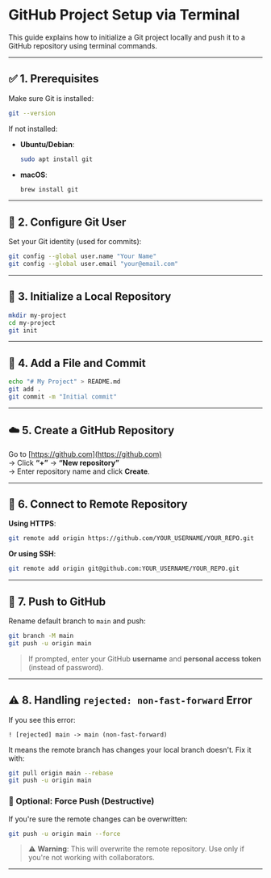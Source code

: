 
# GitHub Project Setup via Terminal

This guide explains how to initialize a Git project locally and push it to a GitHub repository using terminal commands.

---

## ✅ 1. Prerequisites

Make sure Git is installed:

```bash
git --version
```

If not installed:

- **Ubuntu/Debian**:
  ```bash
  sudo apt install git
  ```
- **macOS**:
  ```bash
  brew install git
  ```

---

## 🪪 2. Configure Git User

Set your Git identity (used for commits):

```bash
git config --global user.name "Your Name"
git config --global user.email "your@email.com"
```

---

## 📁 3. Initialize a Local Repository

```bash
mkdir my-project
cd my-project
git init
```

---

## 📄 4. Add a File and Commit

```bash
echo "# My Project" > README.md
git add .
git commit -m "Initial commit"
```

---

## ☁️ 5. Create a GitHub Repository

Go to [https://github.com](https://github.com)  
→ Click **“+”** → **“New repository”**  
→ Enter repository name and click **Create**.

---

## 🔗 6. Connect to Remote Repository

**Using HTTPS**:

```bash
git remote add origin https://github.com/YOUR_USERNAME/YOUR_REPO.git
```

**Or using SSH**:

```bash
git remote add origin git@github.com:YOUR_USERNAME/YOUR_REPO.git
```

---

## 🚀 7. Push to GitHub

Rename default branch to `main` and push:

```bash
git branch -M main
git push -u origin main
```

> If prompted, enter your GitHub **username** and **personal access token** (instead of password).

---

## ⚠️ 8. Handling `rejected: non-fast-forward` Error

If you see this error:

```
! [rejected] main -> main (non-fast-forward)
```

It means the remote branch has changes your local branch doesn't. Fix it with:

```bash
git pull origin main --rebase
git push -u origin main
```

### 🛑 Optional: Force Push (Destructive)

If you're sure the remote changes can be overwritten:

```bash
git push -u origin main --force
```

> ⚠️ **Warning**: This will overwrite the remote repository. Use only if you're not working with collaborators.

---
